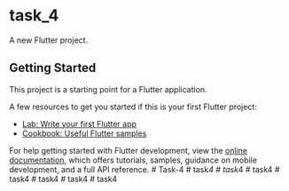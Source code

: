 # task_4

A new Flutter project.

## Getting Started

This project is a starting point for a Flutter application.

A few resources to get you started if this is your first Flutter project:

- [Lab: Write your first Flutter app](https://docs.flutter.dev/get-started/codelab)
- [Cookbook: Useful Flutter samples](https://docs.flutter.dev/cookbook)

For help getting started with Flutter development, view the
[online documentation](https://docs.flutter.dev/), which offers tutorials,
samples, guidance on mobile development, and a full API reference.
#   T a s k - 4  
 #   t a s k _ 4  
 #   t a s k _ 4  
 #   t a s k 4  
 #   t a s k 4  
 #   t a s k 4  
 #   t a s k 4  
 #   t a s k 4  
 